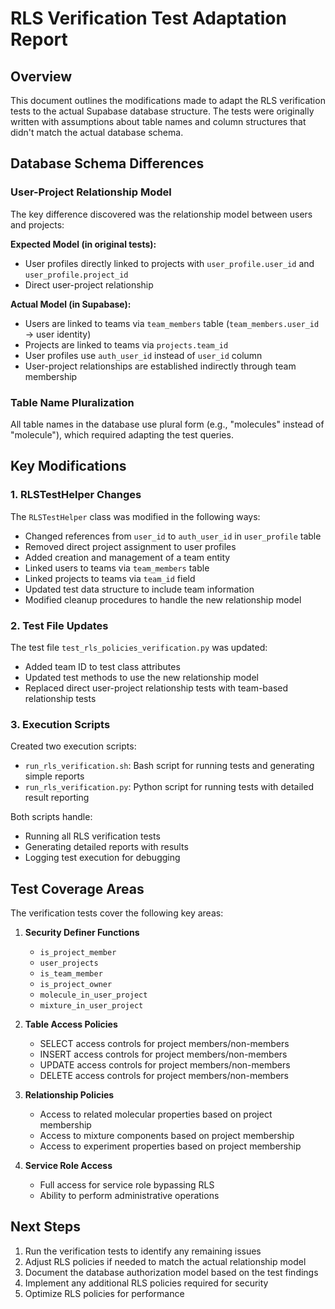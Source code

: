 # RLS Verification Test Adaptation Report

## Overview

This document outlines the modifications made to adapt the RLS verification tests to the actual Supabase database structure. The tests were originally written with assumptions about table names and column structures that didn't match the actual database schema.

## Database Schema Differences

### User-Project Relationship Model

The key difference discovered was the relationship model between users and projects:

**Expected Model (in original tests):**
- User profiles directly linked to projects with `user_profile.user_id` and `user_profile.project_id`
- Direct user-project relationship

**Actual Model (in Supabase):**
- Users are linked to teams via `team_members` table (`team_members.user_id` → user identity)
- Projects are linked to teams via `projects.team_id`
- User profiles use `auth_user_id` instead of `user_id` column
- User-project relationships are established indirectly through team membership

### Table Name Pluralization

All table names in the database use plural form (e.g., "molecules" instead of "molecule"), which required adapting the test queries.

## Key Modifications

### 1. RLSTestHelper Changes

The `RLSTestHelper` class was modified in the following ways:

- Changed references from `user_id` to `auth_user_id` in `user_profile` table
- Removed direct project assignment to user profiles
- Added creation and management of a team entity
- Linked users to teams via `team_members` table
- Linked projects to teams via `team_id` field
- Updated test data structure to include team information
- Modified cleanup procedures to handle the new relationship model

### 2. Test File Updates

The test file `test_rls_policies_verification.py` was updated:

- Added team ID to test class attributes
- Updated test methods to use the new relationship model
- Replaced direct user-project relationship tests with team-based relationship tests

### 3. Execution Scripts

Created two execution scripts:

- `run_rls_verification.sh`: Bash script for running tests and generating simple reports
- `run_rls_verification.py`: Python script for running tests with detailed result reporting

Both scripts handle:
- Running all RLS verification tests
- Generating detailed reports with results
- Logging test execution for debugging

## Test Coverage Areas

The verification tests cover the following key areas:

1. **Security Definer Functions**
   - `is_project_member`
   - `user_projects`
   - `is_team_member`
   - `is_project_owner`
   - `molecule_in_user_project`
   - `mixture_in_user_project`

2. **Table Access Policies**
   - SELECT access controls for project members/non-members
   - INSERT access controls for project members/non-members
   - UPDATE access controls for project members/non-members
   - DELETE access controls for project members/non-members

3. **Relationship Policies**
   - Access to related molecular properties based on project membership
   - Access to mixture components based on project membership
   - Access to experiment properties based on project membership

4. **Service Role Access**
   - Full access for service role bypassing RLS
   - Ability to perform administrative operations

## Next Steps

1. Run the verification tests to identify any remaining issues
2. Adjust RLS policies if needed to match the actual relationship model
3. Document the database authorization model based on the test findings
4. Implement any additional RLS policies required for security
5. Optimize RLS policies for performance